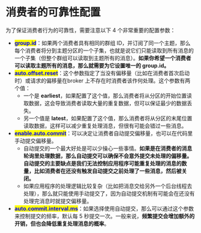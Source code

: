 # 消费者的可靠性配置

为了保证消费者行为的可靠性，需要注意以下 4 个非常重要的配置参数：

* <mark style="color:blue;">**group.id**</mark>：如果两个消费者具有相同的群组 ID，并订阅了同一个主题，那么每个消费者将分到主题分区的一个子集，也就是说它们只能读取到所有消息的一个子集（但整个群组可以读取到主题所有的消息）。**如果你希望一个消费者可以读取主题所有的消息，那么就需要为它设置唯一的 group.id。**
* <mark style="color:blue;">**auto.offset.reset**</mark>：这个参数指定了当没有偏移量（比如在消费者首次启动时）或请求的偏移量在broker 上不存在时消费者该作何处理。这个参数有两个值：
  * 一个是 **earliest**，如果配置了这个值，那么消费者将从分区的开始位置读取数据，这会导致消费者读取大量的重复数据，但可以保证最少的数据丢失。
  * 另一个值是 **latest**，如果配置了这个值，那么消费者将从分区的末尾位置读取数据，这样可以减少重复处理消息，但很有可能会错过一些消息。
* <mark style="color:blue;">**enable.auto.commit**</mark>：可以决定让消费者自动提交偏移量，也可以在代码里手动提交偏移量。
  * 自动提交的一个最大好处是可以少操心一些事情。**如果是在消费者的消息轮询里处理数据，那么自动提交可以确保不会意外提交未处理的偏移量。自动提交的主要缺点是我们无法控制应用程序可能重复处理的消息的数量，比如消费者在还没有触发自动提交之前处理了一些消息，然后被关闭。**
  * 如果应用程序的处理逻辑比较复杂（比如把消息交给另外一个后台线程去处理），那么就只能使用手动提交了，因为自动提交机制有可能会在还没有处理完消息时就提交偏移量。
* <mark style="color:blue;">**auto.commit.interval.ms**</mark>：如果选择使用自动提交，那么可以通过这个参数来控制提交的频率，默认每 5 秒提交一次。一般来说，**频繁提交会增加额外的开销，但也会降低重复处理消息的概率**。
